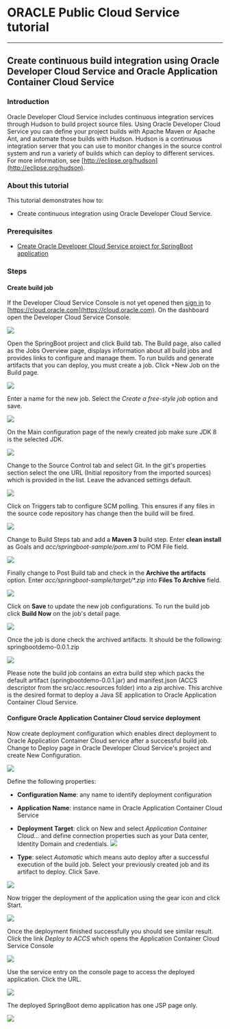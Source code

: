# ORACLE Public Cloud Service tutorial #
-----
## Create continuous build integration using Oracle Developer Cloud Service and Oracle Application Container Cloud Service ##

### Introduction ###
Oracle Developer Cloud Service includes continuous integration services through Hudson to build project source files. Using Oracle Developer Cloud Service you can define your project builds with Apache Maven or Apache Ant, and automate those builds with Hudson. Hudson is a continuous integration server that you can use to monitor changes in the source control system and run a variety of builds which can deploy to different services. For more information, see [http://eclipse.org/hudson](http://eclipse.org/hudson).

### About this tutorial ###
This tutorial demonstrates how to:
	
+ Create continuous integration using Oracle Developer Cloud Service.

### Prerequisites ###

+ [Create Oracle Developer Cloud Service project for SpringBoot application](https://github.com/oracle-weblogic/weblogic-innovation-seminars/blob/caf-12.2.1/cloud.demos/jcs.basics/create.devcs.project.springboot.md)

### Steps ###

#### Create build job ####

If the Developer Cloud Service Console is not yet opened then [sign in](https://github.com/oracle-weblogic/weblogic-innovation-seminars/blob/caf-12.2.1/cloud.demos/jcs.basics/sign.in.to.oracle.cloud.md) to [https://cloud.oracle.com](https://cloud.oracle.com). On the dashboard open the Developer Cloud Service Console.

![](images/dcs/dcs.00.png)

Open the SpringBoot project and click Build tab. The Build page, also called as the Jobs Overview page, displays information about all build jobs and provides links to configure and manage them. To run builds and generate artifacts that you can deploy, you must create a job. Click +New Job on the Build page.

![](images/dcs/dcs.07.png)

Enter a name for the new job. Select the *Create a free-style job* option and save. 

![](images/dcs/dcs.07.new.job.png)

On the Main configuration page of the newly created job make sure JDK 8 is the selected JDK.

![](images/dcs/dcs.08.png)

Change to the Source Control tab and select Git. In the git's properties section select the one URL (Initial repository from the imported sources) which is provided in the list. Leave the advanced settings default.

![](images/dcs/dcs.09.png)

Click on Triggers tab to configure SCM polling. This ensures if any files in the source code repository has change then the build will be fired.

![](images/dcs/dcs.09.trigger.png)


Change to Build Steps tab and add a **Maven 3** build step. Enter **clean install** as Goals and *acc/springboot-sample/pom.xml* to POM File field.

![](images/dcs/dcs.10.png)

Finally change to Post Build tab and check in the **Archive the artifacts** option. Enter _acc/springboot-sample/target/*.zip_ into **Files To Archive** field.

![](images/dcs/dcs.11.png)

Click on **Save** to update the new job configurations. To run the build job click **Build Now** on the job's detail page. 

![](images/dcs/dcs.12.build.now.png)

Once the job is done check the archived artifacts. It should be the following: springbootdemo-0.0.1.zip

![](images/dcs/dcs.12.png)

Please note the build job contains an extra build step which packs the default artifact (springbootdemo-0.0.1.jar) and manifest.json (ACCS descriptor from the src/acc.resources folder) into a zip archive. This archive is the desired format to deploy a Java SE application to Oracle Application Container Cloud Service.

#### Configure Oracle Application Container Cloud service deployment ####

Now create deployment configuration which enables direct deployment to Oracle Application Container Cloud service after a successful build job. Change to Deploy page in Oracle Developer Cloud Service's project and create New Configuration.

![](images/dcs/dcs.13.png)

Define the following properties:

+ **Configuration Name**: any name to identify deployment configuration
+ **Application Name**: instance name in Oracle Application Container Cloud Service
+ **Deployment Target**: click on New and select *Application Container Cloud...* and define connection properties such as your Data center, Identity Domain and credentials.
![](images/dcs/dcs.14.a.png)

+ **Type**: select *Automatic* which means auto deploy after a successful execution of the build job. Select your previously created job and its artifact to deploy. Click Save.

![](images/dcs/dcs.14.b.png)

Now trigger the deployment of the application using the gear icon and click Start.

![](images/dcs/dcs.15.png)

Once the deployment finished successfully you should see similar result. Click the link *Deploy to ACCS* which opens the Application Container Cloud Service Console

![](images/dcs/dcs.16.png)

Use the service entry on the console page to access the deployed application. Click the URL.

![](images/dcs/dcs.17.png)

The deployed SpringBoot demo application has one JSP page only.

![](images/dcs/dcs.18.png)
